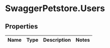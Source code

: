 # SwaggerPetstore.Users

## Properties
Name | Type | Description | Notes
------------ | ------------- | ------------- | -------------
